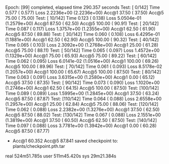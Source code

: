 Epoch: [99] completed, elapsed time 290.357 seconds
Test: [  0/142]	Time  0.577 ( 0.577)	Loss 2.2236e+00 (2.2236e+00)	Acc@1  37.50 ( 37.50)	Acc@5  75.00 ( 75.00)
Test: [ 10/142]	Time  0.123 ( 0.138)	Loss 5.0504e-01 (1.2579e+00)	Acc@1  87.50 ( 62.50)	Acc@5 100.00 ( 90.91)
Test: [ 20/142]	Time  0.087 ( 0.117)	Loss 1.3757e+00 (1.2355e+00)	Acc@1  62.50 ( 61.90)	Acc@5  87.50 ( 89.88)
Test: [ 30/142]	Time  0.060 ( 0.108)	Loss 6.4295e-01 (1.1881e+00)	Acc@1  62.50 ( 62.90)	Acc@5 100.00 ( 90.32)
Test: [ 40/142]	Time  0.065 ( 0.103)	Loss 2.3092e+00 (1.2768e+00)	Acc@1  25.00 ( 61.28)	Acc@5  75.00 ( 88.11)
Test: [ 50/142]	Time  0.065 ( 0.097)	Loss 1.4572e+00 (1.1329e+00)	Acc@1  75.00 ( 65.93)	Acc@5  75.00 ( 89.22)
Test: [ 60/142]	Time  0.062 ( 0.095)	Loss 6.0141e-02 (1.0516e+00)	Acc@1 100.00 ( 69.26)	Acc@5 100.00 ( 89.96)
Test: [ 70/142]	Time  0.061 ( 0.093)	Loss 8.5178e-02 (1.2057e+00)	Acc@1 100.00 ( 65.67)	Acc@5 100.00 ( 87.50)
Test: [ 80/142]	Time  0.063 ( 0.091)	Loss 3.6315e+00 (1.2580e+00)	Acc@1   0.00 ( 65.12)	Acc@5  37.50 ( 87.35)
Test: [ 90/142]	Time  0.073 ( 0.090)	Loss 1.1020e+00 (1.2746e+00)	Acc@1  62.50 ( 64.15)	Acc@5 100.00 ( 87.50)
Test: [100/142]	Time  0.089 ( 0.089)	Loss 1.5995e+00 (1.2845e+00)	Acc@1  37.50 ( 63.24)	Acc@5  87.50 ( 87.87)
Test: [110/142]	Time  0.064 ( 0.088)	Loss 2.6558e+00 (1.2957e+00)	Acc@1  25.00 ( 62.84)	Acc@5  75.00 ( 88.06)
Test: [120/142]	Time  0.062 ( 0.088)	Loss 2.2382e+00 (1.3276e+00)	Acc@1  37.50 ( 62.50)	Acc@5  87.50 ( 88.02)
Test: [130/142]	Time  0.067 ( 0.088)	Loss 2.1551e+00 (1.3819e+00)	Acc@1  37.50 ( 60.50)	Acc@5  62.50 ( 87.50)
Test: [140/142]	Time  0.097 ( 0.088)	Loss 3.7781e+00 (1.3942e+00)	Acc@1   0.00 ( 60.28)	Acc@5  87.50 ( 87.77)
 * Acc@1 60.352 Acc@5 87.841
saved checkpoint to:  plants/checkpoint.pth.tar




real	524m51.785s
user	511m45.420s
sys	29m21.384s

